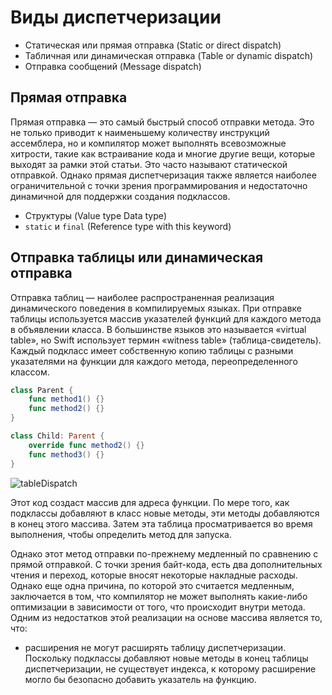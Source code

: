 # Виды диспетчеризации
- Статическая или прямая отправка (Static or direct dispatch)
- Табличная или динамическая отправка (Table or dynamic dispatch)
- Отправка сообщений (Message dispatch)


## Прямая отправка
Прямая отправка — это самый быстрый способ отправки метода. Это не только приводит к наименьшему количеству инструкций ассемблера, но и компилятор может выполнять всевозможные хитрости, такие как встраивание кода и многие другие вещи, которые выходят за рамки этой статьи. Это часто называют статической отправкой.
Однако прямая диспетчеризация также является наиболее ограничительной с точки зрения программирования и недостаточно динамичной для поддержки создания подклассов.
 - Структуры (Value type Data type)
 - `static` и `final` (Reference type with this keyword)


## Отправка таблицы или динамическая отправка
Отправка таблиц — наиболее распространенная реализация динамического поведения в компилируемых языках. При отправке таблицы используется массив указателей функций для каждого метода в объявлении класса. В большинстве языков это называется «virtual table», но Swift использует термин «witness table» (таблица-свидетель). Каждый подкласс имеет собственную копию таблицы с разными указателями на функции для каждого метода, переопределенного классом.

```swift
class Parent {
    func method1() {}
    func method2() {}
}

class Child: Parent {
    override func method2() {}
    func method3() {}
}
```

![tableDispatch](https://github.com/DenDmitriev/iOS-Interview/assets/65191747/d731e9dc-d474-419b-a2d4-a41a16f33402)

Этот код создаст массив для адреса функции. По мере того, как подклассы добавляют в класс новые методы, эти методы добавляются в конец этого массива. Затем эта таблица просматривается во время выполнения, чтобы определить метод для запуска.

Однако этот метод отправки по-прежнему медленный по сравнению с прямой отправкой. С точки зрения байт-кода, есть два дополнительных чтения и переход, которые вносят некоторые накладные расходы. Однако еще одна причина, по которой это считается медленным, заключается в том, что компилятор не может выполнять какие-либо оптимизации в зависимости от того, что происходит внутри метода.
Одним из недостатков этой реализации на основе массива является то, что:
- расширения не могут расширять таблицу диспетчеризации. Поскольку подклассы добавляют новые методы в конец таблицы диспетчеризации, не существует индекса, к которому расширение могло бы безопасно добавить указатель на функцию.
